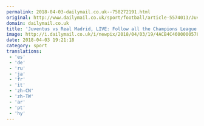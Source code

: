 ```yaml
---
permalink: 2018-04-03-dailymail.co.uk--758272191.html
original: http://www.dailymail.co.uk/sport/football/article-5574013/Juventus-vs-Real-Madrid-LIVE-score-Champions-League-quarter-final.html?ITO=1490&ns_mchannel=rss&ns_campaign=1490
domain: dailymail.co.uk
title: 'Juventus vs Real Madrid, LIVE: Follow all the Champions League action'
image: http://i.dailymail.co.uk/i/newpix/2018/04/03/19/4ACB4C4600000578-0-image-a-25_1522781923448.jpg
date: 2018-04-03 19:21:18
category: sport
translations: 
 - 'es'
 - 'de'
 - 'ru'
 - 'ja'
 - 'fr'
 - 'it'
 - 'zh-CN'
 - 'zh-TW'
 - 'ar'
 - 'pt'
 - 'hy'
---
```


